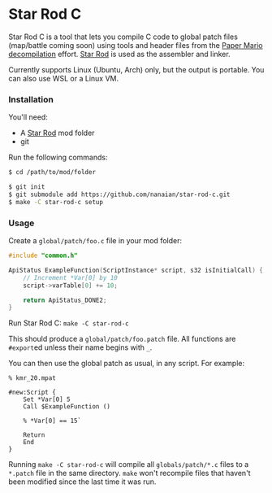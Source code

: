 # Star Rod C

Star Rod C is a tool that lets you compile C code to global patch files (map/battle coming soon) using tools and header files from the [Paper Mario decompilation](https://github.com/ethteck/papermario) effort. [Star Rod](https://github.com/nanaian/star-rod) is used as the assembler and linker.

Currently supports Linux (Ubuntu, Arch) only, but the output is portable. You can also use WSL or a Linux VM.

### Installation

You'll need:
* A [Star Rod](https://github.com/nanaian/star-rod) mod folder
* git

Run the following commands:
```sh
$ cd /path/to/mod/folder

$ git init
$ git submodule add https://github.com/nanaian/star-rod-c.git
$ make -C star-rod-c setup
```

### Usage

Create a `global/patch/foo.c` file in your mod folder:

```c
#include "common.h"

ApiStatus ExampleFunction(ScriptInstance* script, s32 isInitialCall) {
    // Increment *Var[0] by 10
    script->varTable[0] += 10;

    return ApiStatus_DONE2;
}
```

Run Star Rod C: `make -C star-rod-c`

This should produce a `global/patch/foo.patch` file. All functions are `#export`ed unless their name begins with `_`.

You can then use the global patch as usual, in any script. For example:
```starrod
% kmr_20.mpat

#new:Script {
    Set *Var[0] 5
    Call $ExampleFunction ()

    % *Var[0] == 15`

    Return
    End
}
```

Running `make -C star-rod-c` will compile all `globals/patch/*.c` files to a `*.patch` file in the same directory. `make` won't recompile files that haven't been modified since the last time it was run.
